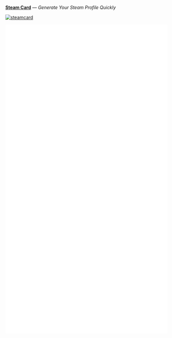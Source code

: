 [**Steam Card**](https://github.com/yuyinws/steam-card) — *Generate Your Steam Profile Quickly*

[![steamcard](https://steam-card-yuyinws.vercel.app/card/76561198340841543/badge,group)](https://github.com/yuyinws/steam-card)

![state](https://raw.githubusercontent.com/yuyinws/yuyinws/main/github-metrics.svg)
